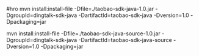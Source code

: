 
#hro
mvn install:install-file -Dfile=./taobao-sdk-java-1.0.jar -DgroupId=dingtalk-sdk-java -DartifactId=taobao-sdk-java -Dversion=1.0 -Dpackaging=jar 

mvn install:install-file -Dfile=./taobao-sdk-java-source-1.0.jar -DgroupId=dingtalk-sdk-java -DartifactId=taobao-sdk-java-source -Dversion=1.0 -Dpackaging=jar 

